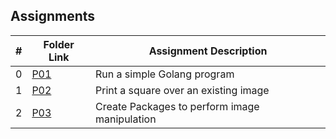##  Assignments

|   #   | Folder Link | Assignment Description |
| :---: | ----------- | ---------------------- |
|   0   | [P01](./P01/) | Run a simple Golang program |
|   1   | [P02](./P02/) | Print a square over an existing image |
|   2   | [P03](./P03/) | Create Packages to perform image manipulation |